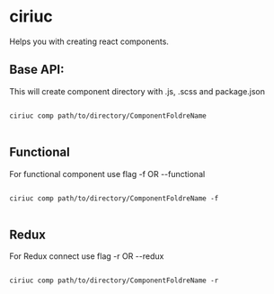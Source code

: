 # ciriuc

Helps you with creating react components.

## Base API:

This will create component directory with .js, .scss and package.json

<pre>
<code>
ciriuc comp path/to/directory/ComponentFoldreName
</code>
</pre>

## Functional

For functional component use flag -f OR --functional

<pre>
<code>
ciriuc comp path/to/directory/ComponentFoldreName -f
</code>
</pre>

## Redux

For Redux connect use flag -r OR --redux

<pre>
<code>
ciriuc comp path/to/directory/ComponentFoldreName -r
</code>
</pre>

